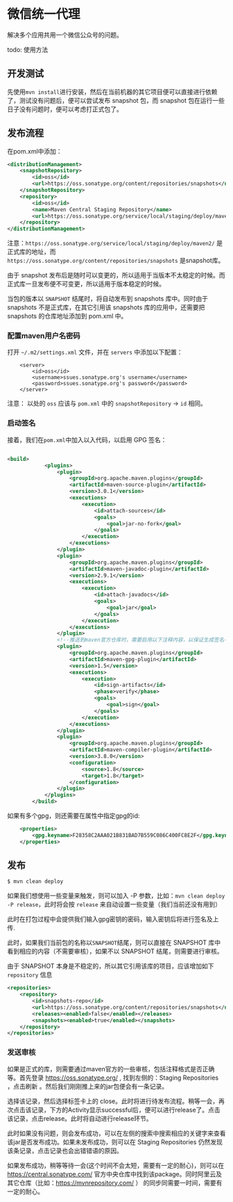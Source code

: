 # 微信统一代理

解决多个应用共用一个微信公众号的问题。

todo: 使用方法

## 开发测试
先使用`mvn install`进行安装，然后在当前机器的其它项目便可以直接进行依赖了，测试没有问题后，便可以尝试发布 snapshot 包，而 snapshot 包在运行一些日子没有问题时，便可以考虑打正式包了。


## 发布流程

在pom.xml中添加：
```xml
<distributionManagement>
    <snapshotRepository>
        <id>oss</id>
        <url>https://oss.sonatype.org/content/repositories/snapshots</url>
    </snapshotRepository>
    <repository>
        <id>oss</id>
        <name>Maven Central Staging Repository</name>
        <url>https://oss.sonatype.org/service/local/staging/deploy/maven2/</url>
    </repository>
</distributionManagement>
```

注意：`https://oss.sonatype.org/service/local/staging/deploy/maven2/` 是正式库的地址，而 `https://oss.sonatype.org/content/repositories/snapshots` 是snapshot库。

由于 snapshot 发布后是随时可以变更的，所以适用于当版本不太稳定的时候。而正式库一旦发布便不可变更，所以适用于版本稳定的时候。

当包的版本以 `SNAPSHOT` 结尾时，将自动发布到 snapshots 库中。同时由于 snapshots 不是正式库，在其它引用该 snapshots 库的应用中，还需要把  snapshots 的仓库地址添加到 pom.xml 中。

### 配置maven用户名密码
打开 `~/.m2/settings.xml` 文件，并在 `servers` 中添加以下配置：

```
    <server>
        <id>oss</id>
        <username>ssues.sonatype.org's username</username>
        <password>ssues.sonatype.org's password</password>
    </server>
```

注意： 以处的 `oss` 应该与 `pom.xml` 中的 `snapshotRepository` -> `id` 相同。

### 启动签名
接着，我们在`pom.xml`中加入以入代码，以启用 GPG 签名：
```xml

<build>
            <plugins>
                <plugin>
                    <groupId>org.apache.maven.plugins</groupId>
                    <artifactId>maven-source-plugin</artifactId>
                    <version>3.0.1</version>
                    <executions>
                        <execution>
                            <id>attach-sources</id>
                            <goals>
                                <goal>jar-no-fork</goal>
                            </goals>
                        </execution>
                    </executions>
                </plugin>
                <plugin>
                    <groupId>org.apache.maven.plugins</groupId>
                    <artifactId>maven-javadoc-plugin</artifactId>
                    <version>2.9.1</version>
                    <executions>
                        <execution>
                            <id>attach-javadocs</id>
                            <goals>
                                <goal>jar</goal>
                            </goals>
                        </execution>
                    </executions>
                </plugin>
                <!--推送到maven官方仓库时，需要启用以下注释内容，以保证生成签名-->
                <plugin>
                    <groupId>org.apache.maven.plugins</groupId>
                    <artifactId>maven-gpg-plugin</artifactId>
                    <version>1.5</version>
                    <executions>
                        <execution>
                            <id>sign-artifacts</id>
                            <phase>verify</phase>
                            <goals>
                                <goal>sign</goal>
                            </goals>
                        </execution>
                    </executions>
                </plugin>
                <plugin>
                    <groupId>org.apache.maven.plugins</groupId>
                    <artifactId>maven-compiler-plugin</artifactId>
                    <version>3.8.0</version>
                    <configuration>
                        <source>1.8</source>
                        <target>1.8</target>
                    </configuration>
                </plugin>
            </plugins>
        </build>
```

如果有多个gpg，则还需要在属性中指定gpg的id:

```xml
    <properties>
        <gpg.keyname>F28358C2AAA021B831BAD7B559C086C400FC8E2F</gpg.keyname>
    </properties>
```

## 发布

```bash
$ mvn clean deploy
```

如果我们想使用一些变量来触发，则可以加入 -P 参数，比如：`mvn clean deploy -P release`，此时将会按 `release` 来自动设置一些变量（我们当前还没有用到）

此时在打包过程中会提供我们输入gpg密钥的密码，输入密钥后将进行签名及上传.

此时，如果我们当前包的名称以`SNAPSHOT`结尾，则可以直接在 SNAPSHOT 库中看到相应的内容（不需要审核），如果不以 SNAPSHOT 结尾，则需要进行审核。

由于 SNAPSHOT 本身是不稳定的，所以其它引用该库的项目，应该增加如下 `repository` 信息
```xml
<repositories>
    <repository>
        <id>snapshots-repo</id>
        <url>https://oss.sonatype.org/content/repositories/snapshots</url>
        <releases><enabled>false</enabled></releases>
        <snapshots><enabled>true</enabled></snapshots>
    </repository>
</repositories>
```

### 发送审核

如果是正式的库，则需要通过maven官方的一些审核，包括注释格式是否正确等。首先登录 https://oss.sonatype.org/ , 找到左侧的：Staging Repositories ，点击刷新 。然后我们刚刚推上来的jar包便会有一条记录。

选择该记录，然后选择标签卡上的 close。此时将进行待发布流程。稍等一会，再次点击该记录，下方的Activity显示successful后，便可以进行release了。点击该记录，点击release。此时将自动进行release环节。

此时如果没有问题，则会发布成功，可以在左侧的搜索中搜索相应的关键字来查看该jar是否发布成功。如果未发布成功，则可以在 Staging Repositories 仍然发现该条记录，点击记录也会出错错语的原因。

如果发布成功，稍等等待一会(这个时间不会太短，需要有一定的耐心)，则可以在 https://central.sonatype.com/ 官方中央仓库中找到该package。同时阿里云及其它仓库（比如：https://mvnrepository.com/ ） 的同步同需要一时间，需要有一定的耐心。

